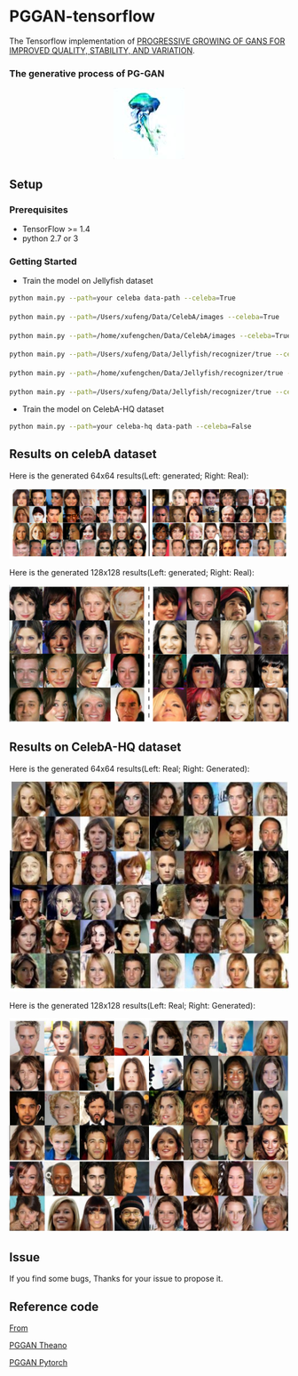 # PGGAN-tensorflow
The Tensorflow implementation of [PROGRESSIVE GROWING OF GANS FOR IMPROVED QUALITY, STABILITY, AND VARIATION](https://arxiv.org/abs/1710.10196).

### The generative process of PG-GAN

<p align="center">
  <img src="/images/samples.jpg">
</p>


## Setup

### Prerequisites

- TensorFlow >= 1.4
- python 2.7 or 3

### Getting Started

- Train the model on Jellyfish dataset

```bash
python main.py --path=your celeba data-path --celeba=True

python main.py --path=/Users/xufeng/Data/CelebA/images --celeba=True

python main.py --path=/home/xufengchen/Data/CelebA/images --celeba=True

python main.py --path=/Users/xufeng/Data/Jellyfish/recognizer/true --celeba=True

python main.py --path=/home/xufengchen/Data/Jellyfish/recognizer/true --celeba=True

python main.py --path=/Users/xufeng/Data/Jellyfish/recognizer/true --celeba=True --batch_size=32 --max_iters=40000 --step_by_save_sample=5000 --step_by_save_weights=10000

```

- Train the model on CelebA-HQ dataset

```bash
python main.py --path=your celeba-hq data-path --celeba=False
```

## Results on celebA dataset
Here is the generated 64x64 results(Left: generated; Right: Real):

<p align="center">
  <img src="/images/sample.png">
</p>

Here is the generated 128x128 results(Left: generated; Right: Real):
<p align="center">
  <img src="/images/sample_128.png">
</p>


## Results on CelebA-HQ dataset
Here is the generated 64x64 results(Left: Real; Right: Generated):

<p align="center">
  <img src="/images/hs_sample_64.jpg">
</p>

Here is the generated 128x128 results(Left: Real; Right: Generated):
<p align="center">
  <img src="/images/hs_sample_128.jpg">
</p>

## Issue
 If you find some bugs, Thanks for your issue to propose it.
    
## Reference code
[From](https://github.com/zhangqianhui/progressive_growing_of_gans_tensorflow)

[PGGAN Theano](https://github.com/tkarras/progressive_growing_of_gans)

[PGGAN Pytorch](https://github.com/github-pengge/PyTorch-progressive_growing_of_gans)
